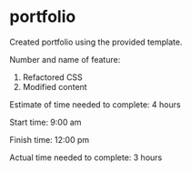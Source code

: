 # portfolio

Created portfolio using the provided template.

Number and name of feature:
1. Refactored CSS
2. Modified content

Estimate of time needed to complete: 4 hours

Start time: 9:00 am

Finish time: 12:00 pm

Actual time needed to complete: 3 hours
